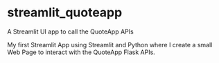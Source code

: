 # streamlit_quoteapp
A Streamlit UI app to call the QuoteApp APIs

My first Streamlit App using Streamlit and Python where I create a small Web Page to interact with the QuoteApp Flask APIs.
